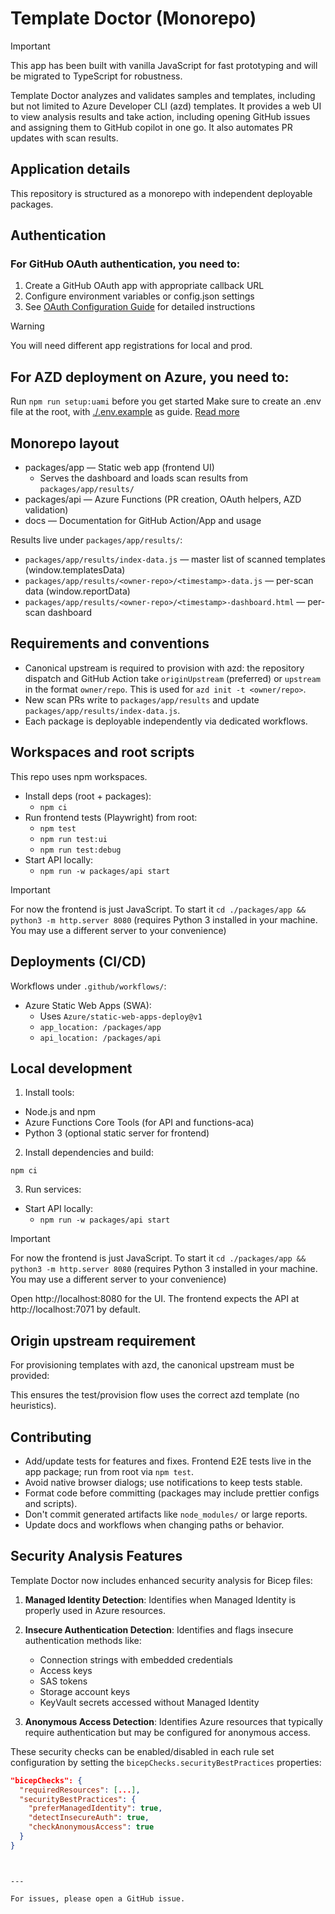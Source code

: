 # Template Doctor (Monorepo)

> [!IMPORTANT]
> This app has been built with vanilla JavaScript for fast prototyping and will be migrated to TypeScript for robustness.

Template Doctor analyzes and validates samples and templates, including but not limited to Azure Developer CLI (azd) templates. It provides a web UI to view analysis results and take action, including opening GitHub issues and assigning them to GitHub copilot in one go. It also automates PR updates with scan results.

## Application details

This repository is structured as a monorepo with independent deployable packages.

## Authentication

### For GitHub OAuth authentication, you need to:

1. Create a GitHub OAuth app with appropriate callback URL
2. Configure environment variables or config.json settings
3. See [OAuth Configuration Guide](docs/development/OAUTH_CONFIGURATION.md) for detailed instructions

> [!WARNING]
> You will need different app registrations for local and prod.

## For AZD deployment on Azure, you need to:

Run `npm run setup:uami` before you get started
Make sure to create an .env file at the root, with [./.env.example](./.env.example) as guide.
[Read more](docs/development/UAMI_SETUP_INSTRUCTIONS.md)

## Monorepo layout

- packages/app — Static web app (frontend UI)
	- Serves the dashboard and loads scan results from `packages/app/results/`
- packages/api — Azure Functions (PR creation, OAuth helpers, AZD validation)
- docs — Documentation for GitHub Action/App and usage

Results live under `packages/app/results/`:
- `packages/app/results/index-data.js` — master list of scanned templates (window.templatesData)
- `packages/app/results/<owner-repo>/<timestamp>-data.js` — per-scan data (window.reportData)
- `packages/app/results/<owner-repo>/<timestamp>-dashboard.html` — per-scan dashboard

## Requirements and conventions

- Canonical upstream is required to provision with azd: the repository dispatch and GitHub Action take `originUpstream` (preferred) or `upstream` in the format `owner/repo`. This is used for `azd init -t <owner/repo>`.
- New scan PRs write to `packages/app/results` and update `packages/app/results/index-data.js`.
- Each package is deployable independently via dedicated workflows.

## Workspaces and root scripts

This repo uses npm workspaces.

- Install deps (root + packages):
	- `npm ci`
- Run frontend tests (Playwright) from root:
	- `npm test`
	- `npm run test:ui`
	- `npm run test:debug`
- Start API locally:
	- `npm run -w packages/api start`

> [!IMPORTANT]
> For now the frontend is just JavaScript. To start it
> `cd ./packages/app && python3 -m http.server 8080`
> (requires Python 3 installed in your machine. You may use a different server to your convenience)

## Deployments (CI/CD)

Workflows under `.github/workflows/`:

- Azure Static Web Apps (SWA):
	- Uses `Azure/static-web-apps-deploy@v1`
	- `app_location: /packages/app`
	- `api_location: /packages/api`


## Local development

1) Install tools:
- Node.js and npm
- Azure Functions Core Tools (for API and functions-aca)
- Python 3 (optional static server for frontend)

2) Install dependencies and build:
```
npm ci
```

3) Run services:
   
- Start API locally:
	- `npm run -w packages/api start`

> [!IMPORTANT]
> For now the frontend is just JavaScript. To start it
> `cd ./packages/app && python3 -m http.server 8080`
> (requires Python 3 installed in your machine. You may use a different server to your convenience)

Open http://localhost:8080 for the UI. The frontend expects the API at http://localhost:7071 by default.

## Origin upstream requirement

For provisioning templates with azd, the canonical upstream must be provided:


This ensures the test/provision flow uses the correct azd template (no heuristics).

## Contributing

- Add/update tests for features and fixes. Frontend E2E tests live in the app package; run from root via `npm test`.
- Avoid native browser dialogs; use notifications to keep tests stable.
- Format code before committing (packages may include prettier configs and scripts).
- Don't commit generated artifacts like `node_modules/` or large reports.
- Update docs and workflows when changing paths or behavior.

## Security Analysis Features

Template Doctor now includes enhanced security analysis for Bicep files:

1. **Managed Identity Detection**: Identifies when Managed Identity is properly used in Azure resources.
2. **Insecure Authentication Detection**: Identifies and flags insecure authentication methods like:
   - Connection strings with embedded credentials
   - Access keys
   - SAS tokens
   - Storage account keys
   - KeyVault secrets accessed without Managed Identity

3. **Anonymous Access Detection**: Identifies Azure resources that typically require authentication but may be configured for anonymous access.

These security checks can be enabled/disabled in each rule set configuration by setting the `bicepChecks.securityBestPractices` properties:

```json
"bicepChecks": {
  "requiredResources": [...],
  "securityBestPractices": {
    "preferManagedIdentity": true,
    "detectInsecureAuth": true,
    "checkAnonymousAccess": true
  }
}
```


```


---

For issues, please open a GitHub issue.
